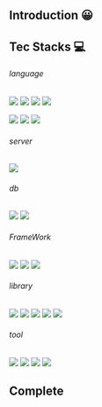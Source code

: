 ## Introduction 😀


## Tec Stacks 💻

###### language
<img src ="https://img.shields.io/badge/JAVA-FC4C02?&style=for-the-badge"/> <img src ="https://img.shields.io/badge/C++-00599C?&style=for-the-badge&logo=cplusplus&logoColor=white"/> <img src ="https://img.shields.io/badge/Python-3776AB.svg?&style=for-the-badge&logo=Python&logoColor=white"/> <img src ="https://img.shields.io/badge/kotlin-7F52FF?&style=for-the-badge&logo=kotlin&logoColor=white"/> 


<img src ="https://img.shields.io/badge/html5-E34F26?&style=for-the-badge&logo=html5&logoColor=white"/> <img src ="https://img.shields.io/badge/CSS-1572B6?&style=for-the-badge&logo=css3&logoColor=white"/> <img src ="https://img.shields.io/badge/javascript-F7DF1E?&style=for-the-badge&logo=javascript&logoColor=white"/> 

###### server
<img src ="https://img.shields.io/badge/tomcat-F8DC75?&style=for-the-badge&logo=apachetomcat&logoColor=black"/>

###### db
<img src ="https://img.shields.io/badge/Oracle-F80000?&style=for-the-badge&logo=oracle&logoColor=white"/> <img src ="https://img.shields.io/badge/OracleCloud-F80000?&style=for-the-badge&logo=oracle&logoColor=white"/>

###### FrameWork
<img src ="https://img.shields.io/badge/spring-6DB33F?&style=for-the-badge&logo=spring&logoColor=white"/> <img src ="https://img.shields.io/badge/springboot-6DB33F?&style=for-the-badge&logo=springboot&logoColor=white"/> <img src ="https://img.shields.io/badge/springsecurity-6DB33F?&style=for-the-badge&logo=springsecurity&logoColor=white"/>

###### library
<img src ="https://img.shields.io/badge/jquery-0769AD?&style=for-the-badge&logo=jquery&logoColor=white"/> <img src ="https://img.shields.io/badge/lombok-D20A0A?&style=for-the-badge&logo=&logoColor=white"/> <img src ="https://img.shields.io/badge/axios-5A29E4?&style=for-the-badge&logo=axios&logoColor=white"/> <img src ="https://img.shields.io/badge/thymeleaf-005F0F?&style=for-the-badge&logo=thymeleaf&logoColor=white"/> <img src ="https://img.shields.io/badge/bootstrap-7952B3?&style=for-the-badge&logo=bootstrap&logoColor=white"/> 

###### tool 
<img src ="https://img.shields.io/badge/eclipseide-2C2255?&style=for-the-badge&logo=eclipseide&logoColor=white"/> <img src ="https://img.shields.io/badge/visualstudio-5C2D91?&style=for-the-badge&logo=visualstudio&logoColor=white"/> <img src ="https://img.shields.io/badge/sqldeveloper-003B57?&style=for-the-badge&logo=slides&logoColor=white"/> <img src ="https://img.shields.io/badge/androidstudio-3DDC84?&style=for-the-badge&logo=androidstudio&logoColor=white"/> 

## Complete


